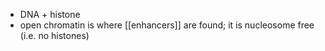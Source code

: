 * DNA + histone
* open chromatin is where [[enhancers]] are found; it is nucleosome free (i.e. no histones)
